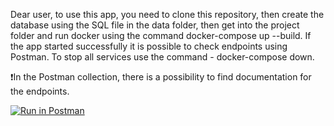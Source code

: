 Dear user, to use this app, you need to clone this repository, then create the database using the SQL file in the data folder, then get into the project folder and run docker using the command docker-compose up --build. If the app started successfully it is possible to check endpoints using Postman. To stop all services use the command - docker-compose down.

:exclamation:In the Postman collection, there is a possibility to find documentation for the endpoints.


[![Run in Postman](https://run.pstmn.io/button.svg)](https://app.getpostman.com/run-collection/35bd10bbe8f1e1ad77f6?action=collection%2Fimport)
